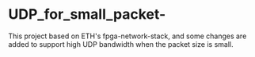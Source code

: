 # UDP_for_small_packet-
This project based on ETH's fpga-network-stack, and some changes are added to support high UDP bandwidth when the packet size is small.
